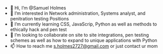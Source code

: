 - 👋 Hi, I’m @Samuel Holmes
- 👀 I’m interested in Network administration, Systems analyst, and penitration testing Positions
- 🌱 I’m currently learning CSS, JavaScrip, Python as well as methods to ethically hack and pen test
- 💞️ I’m looking to collaborate on site to site integrations, pen testing schemes as well as how to expand to unique applications with Python
- 📫 How to reach me s.holmes2727@gmail.com or just contact ur mom
<!---
Samholmes90/Samholmes90 is a ✨ special ✨ repository because its `README.md` (this file) appears on your GitHub profile.
You can click the Preview link to take a look at your changes.
--->
